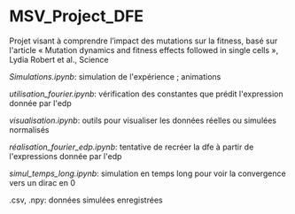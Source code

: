 # MSV_Project_DFE
Projet visant à comprendre l’impact des mutations sur la fitness, basé sur l'article « Mutation dynamics and fitness effects followed in single cells », Lydia Robert et al., Science


*Simulations.ipynb*: simulation de l'expérience ; animations

*utilisation_fourier.ipynb*: vérification des constantes que prédit l'expression donnée par l'edp

*visualisation.ipynb*: outils pour visualiser les données réelles ou simulées normalisés

*réalisation_fourier_edp.ipynb*: tentative de recréer la dfe à partir de l'expressions donnée par l'edp

*simul_temps_long.ipynb*: simulation en temps long pour voir la convergence vers un dirac en 0

.csv, .npy: données simulées enregistrées
